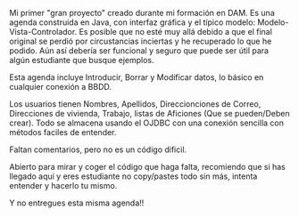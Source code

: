 Mi primer "gran proyecto" creado durante mi formación en DAM. Es una agenda construida en Java, con interfaz gráfica y el típico modelo: Modelo-Vista-Controlador.
Es posible que no esté muy allá debido a que el final original se perdió por circustancias inciertas y he recuperado lo que he podido. Aún así debería ser funcional y
seguro que puede ser útil para algún estudiante que busque ejemplos.

Esta agenda incluye Introducir, Borrar y Modificar datos, lo básico en cualquier conexión a BBDD.

Los usuarios tienen Nombres, Apellidos, Direccionciones de Correo, Direcciones de vivienda, Trabajo, listas de Aficiones (Que se pueden/Deben crear).
Todo se almacena usando el OJDBC con una conexión sencilla con métodos faciles de entender.

Faltan comentarios, pero no es un código dificil.

Abierto para mirar y coger el código que haga falta, recomiendo que si has llegado aquí y eres estudiante no copy/pastes todo sin más, intenta entender y hacerlo tu mismo.

Y no entregues esta misma agenda!!
